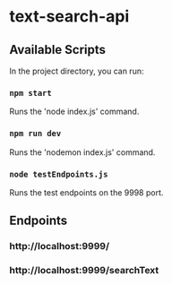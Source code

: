 # text-search-api

## Available Scripts

In the project directory, you can run:

### `npm start`
Runs the 'node index.js' command.<br>

### `npm run dev`
Runs the 'nodemon index.js' command.<br>

### `node testEndpoints.js`
Runs the test endpoints on the 9998 port.<br>

## Endpoints

### http://localhost:9999/
### http://localhost:9999/searchText
